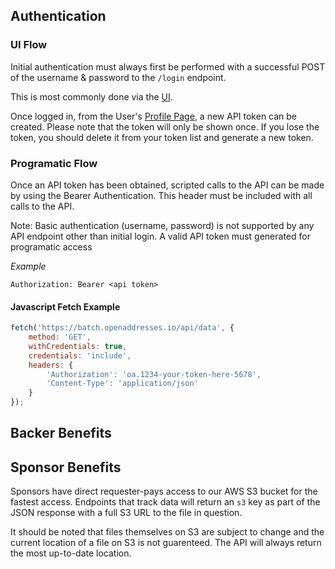 ## Authentication

### UI Flow

Initial authentication must always first be performed with a successful POST of the username &
password to the `/login` endpoint.

This is most commonly done via the [UI](https://batch.openaddresses.io/login).

Once logged in, from the User's [Profile Page](https://batch.openaddresses.io/profile), a new
API token can be created. Please note that the token will only be shown once. If you lose the token,
you should delete it from your token list and generate a new token.

### Programatic Flow

Once an API token has been obtained, scripted calls to the API can be made by using the Bearer
Authentication. This header must be included with all calls to the API.

Note: Basic authentication (username, password) is not supported by any API endpoint other than initial login.
A valid API token must generated for programatic access

_Example_
```
Authorization: Bearer <api token>
```

#### Javascript Fetch Example
```js
fetch('https://batch.openaddresses.io/api/data', {
    method: 'GET',
    withCredentials: true,
    credentials: 'include',
    headers: {
        'Authorization': 'oa.1234-your-token-here-5678',
        'Content-Type': 'application/json'
    }
});
```

## Backer Benefits

## Sponsor Benefits

Sponsors have direct requester-pays access to our AWS S3 bucket for the fastest access.
Endpoints that track data will return an `s3` key as part of the JSON response with a
full S3 URL to the file in question.

It should be noted that files themselves  on S3 are subject to change and the current location
of a file on S3 is not guarenteed. The API will always return the most up-to-date location.
